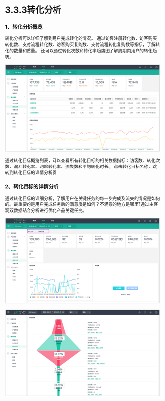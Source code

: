 # 3.3.3转化分析

### 1、转化分析概览 

转化分析可以详细了解到用户完成转化的情况。 通过访客注册转化数、访客购买转化数、支付流程转化数、访客购买复购数、支付流程转化复购数等指标，了解转化的数量和质量。 还可以通过转化次数和转化率趋势图了解周期内用户的转化趋势。

![&#x8F6C;&#x5316;&#x5206;&#x6790;&#x56FE;](../../.gitbook/assets/image%20%2855%29.png)

通过转化目标概览列表，可以查看所有转化目标的相关数据指标：访客数、转化次数、漏斗转化率、网站转化率、流失数和平均转化时长。 点击转化目标名称，跳转到转化目标的详情分析页

### 2、转化目标的详情分析

 通过转化目标的详细分析，了解用户在关键任务的每一步完成及流失的情况是如何的。最重要的是用户完成任务后的满意度是如何？不满意的地方是哪里?通过主客观双数据结合分析进行优化产品关键任务。

![&#x8F6C;&#x5316;&#x5206;&#x6790;&#x8BE6;&#x60C5;&#x56FE;](../../.gitbook/assets/image%20%2820%29.png)

![&#x8F6C;&#x5316;&#x6D1E;&#x5BDF;&#x56FE;](../../.gitbook/assets/image%20%2813%29.png)

#### 

